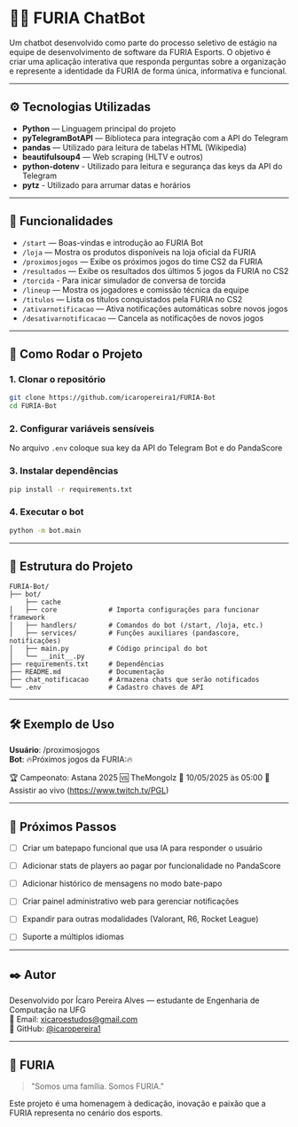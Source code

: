 
# 🐱‍👤 FURIA ChatBot

Um chatbot desenvolvido como parte do processo seletivo de estágio na equipe de desenvolvimento de software da FURIA Esports. O objetivo é criar uma aplicação interativa que responda perguntas sobre a organização e represente a identidade da FURIA de forma única, informativa e funcional.

---

## ⚙️ Tecnologias Utilizadas

- **Python** — Linguagem principal do projeto  
- **pyTelegramBotAPI** — Biblioteca para integração com a API do Telegram  
- **pandas** — Utilizado para leitura de tabelas HTML (Wikipedia)  
- **beautifulsoup4** — Web scraping (HLTV e outros)  
- **python-dotenv** - Utilizado para leitura e segurança das keys da API do Telegram  
- **pytz** - Utilizado para arrumar datas e horários

---

## 🧠 Funcionalidades

- `/start` — Boas-vindas e introdução ao FURIA Bot  
- `/loja` — Mostra os produtos disponíveis na loja oficial da FURIA  
- `/proximosjogos` — Exibe os próximos jogos do time CS2 da FURIA  
- `/resultados` — Exibe os resultados dos últimos 5 jogos da FURIA no CS2
- `/torcida` - Para inicar simulador de conversa de torcida
- `/lineup` — Mostra os jogadores e comissão técnica da equipe  
- `/titulos` — Lista os títulos conquistados pela FURIA no CS2  
- `/ativarnotificacao` — Ativa notificações automáticas sobre novos jogos  
- `/desativarnotificacao` — Cancela as notificações de novos jogos  


---

## 🚀 Como Rodar o Projeto

### 1. Clonar o repositório

```bash
git clone https://github.com/icaropereira1/FURIA-Bot
cd FURIA-Bot
```

### 2. Configurar variáveis sensíveis

No arquivo `.env` coloque sua key da API do Telegram Bot e do PandaScore

### 3. Instalar dependências

```bash
pip install -r requirements.txt
```

### 4. Executar o bot

```bash
python -m bot.main
```

---

## 📁 Estrutura do Projeto

```
FURIA-Bot/
├── bot/
    ├── cache 
│   ├── core             # Importa configurações para funcionar framework
│   ├── handlers/        # Comandos do bot (/start, /loja, etc.)
│   ├── services/        # Funções auxiliares (pandascore, notificações)
│   ├── main.py          # Código principal do bot
│   └── __init__.py
├── requirements.txt     # Dependências
├── README.md            # Documentação
├── chat_notificacao     # Armazena chats que serão notificados
└── .env                 # Cadastro chaves de API
```

---

## 🛠️ Exemplo de Uso

**Usuário**: /proximosjogos  
**Bot**: 🔥Próximos jogos da FURIA:🔥

🏆 Campeonato: Astana 2025
🆚 TheMongolz
📅 10/05/2025 às 05:00
🔴 Assistir ao vivo (https://www.twitch.tv/PGL)

---

## 📌 Próximos Passos

- [ ] Criar um batepapo funcional que usa IA para responder o usuário
- [ ] Adicionar stats de players ao pagar por funcionalidade no PandaScore  
- [ ] Adicionar histórico de mensagens no modo bate-papo  
- [ ] Criar painel administrativo web para gerenciar notificações  
- [ ] Expandir para outras modalidades (Valorant, R6, Rocket League)  
- [ ] Suporte a múltiplos idiomas  


---

## ✒️ Autor

Desenvolvido por Ícaro Pereira Alves — estudante de Engenharia de Computação na UFG  
📧 Email: xicaroestudos@gmail.com  
🐙 GitHub: [@icaropereira1](https://github.com/icaropereira1)

---

## 🖤 FURIA

> "Somos uma família. Somos FURIA."

Este projeto é uma homenagem à dedicação, inovação e paixão que a FURIA representa no cenário dos esports.